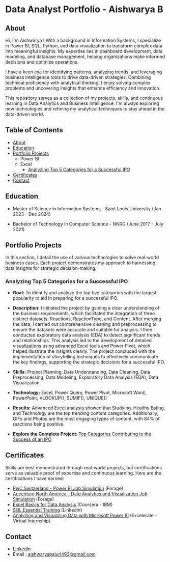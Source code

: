# Data Analyst Portfolio - Aishwarya B

## About
Hi, I'm Aishwarya ! With a background in Information Systems, I specialize in Power BI, SQL, Python, and data visualization to transform complex data into meaningful insights. My expertise lies in dashboard development, data modeling, and database management, helping organizations make informed decisions and optimize operations.

I have a keen eye for identifying patterns, analyzing trends, and leveraging business intelligence tools to drive data-driven strategies. Combining technical proficiency with analytical thinking, I enjoy solving complex problems and uncovering insights that enhance efficiency and innovation.

This repository serves as a collection of my projects, skills, and continuous learning in Data Analytics and Business Intelligence. I'm always exploring new technologies and refining my analytical techniques to stay ahead in the data-driven world.

## Table of Contents
- [About](#about)
- [Education](#education)
- [Portfolio Projects](#portfolio-projects)
    - Power BI
    - Excel
      - [Analyzing Top 5 Categories for a Successful IPO](#analyzing-top-5-categories-for-a-successful-ipo)
- [Certificates](#certificates)
- [Contact](#contact)

## Education

- Master of Science in Information Systems - Saint Louis University (Jan 2023 - Dec 2024)
    
- Bachelor of Technology in Computer Science - NNRG (June 2017 - July 2021)
  
## Portfolio Projects
In this section, I detail the use of various technologies to solve real-world business cases. Each project demonstrates my approach to harnessing data insights for strategic decision-making.

### Analyzing Top 5 Categories for a Successful IPO
- **Goal:** To identify and analyze the top five categories with the largest popularity to aid in preparing for a successful IPO.

- **Description:** I initiated the project by gaining a clear understanding of the business requirements, which facilitated the integration of three distinct datasets: Reactions, ReactionType, and Content. After merging the data, I carried out comprehensive cleaning and preprocessing to ensure the datasets were accurate and suitable for analysis. I then conducted exploratory data analysis (EDA) to detect significant trends and relationships. This analysis led to the development of detailed visualizations using advanced Excel tools and Power Pivot, which helped illustrate the insights clearly. The project concluded with the implementation of storytelling techniques to effectively communicate the key findings, supporting the strategic decisions for a successful IPO.

- **Skills:** Project Planning, Data Understanding, Data Cleaning, Data Preprocessing, Data Modeling, Exploratory Data Analysis (EDA), Data Visualization

- **Technology:** Excel, Power Query, Power Pivot, Microsoft Word, PowerPoint, VLOOKUP(), SUMIF(), UNIQUE()

- **Results:** Advanced Excel analysis showed that Studying, Healthy Eating, and Technology are the top trending content categories. Additionally, GIFs and Photos are the most engaging types of content, with 84% of reactions being positive.

- **Explore the Complete Project**: [Top Categories Contributing to the Success of an IPO](https://github.com/AishwaryaBaluri/Projects-Portfolio/blob/main/Analyzing%20Top%205%20Categories%20for%20IPO%20Success.README.md#top-categories-contributing-to-the-success-of-an-ipo)

## Certificates

Skills are best demonstrated through real-world projects, but certifications serve as valuable proof of expertise and continuous learning. Here are the certifications I have earned: 
- [PwC Switzerland - Power BI Job Simulation](https://forage-uploads-prod.s3.amazonaws.com/completion-certificates/4sLyCPgmsy8DA6Dh3/a87GpgE6tiku7q3gu_4sLyCPgmsy8DA6Dh3_5nadnrhqhs52PnTgC_1741239808449_completion_certificate.pdf) (Forage)
- [Accenture North America - Data Analytics and Visualization Job Simulation](https://forage-uploads-prod.s3.amazonaws.com/completion-certificates/T6kdcdKSTfg2aotxT/hzmoNKtzvAzXsEqx8_T6kdcdKSTfg2aotxT_5nadnrhqhs52PnTgC_1740512088303_completion_certificate.pdf) (Forage)
- [Excel Basics for Data Analysis](https://www.coursera.org/account/accomplishments/records/P247BXSGFKQ4) (Coursera - IBM)
- [SQL Essential Training](https://www.linkedin.com/learning/certificates/5f32eaf43350c59acecf00ff2d73d8bcf341355067199b23b12e969e0466688a?trk=share_certificate) (LinkedIn)
- [Analyzing and Visualizing Data with Microsoft Power BI](https://drive.google.com/file/d/1HNiVXgHzeujBT6slPGUsENhVNqaATfBy/view?usp=sharing) (Excelerate - Virtual Internship)


## Contact

- [LinkedIn](https://www.linkedin.com/in/aishwaryabaluri1410/)
- Email : aishwaryabaluri493@gmail.com 
